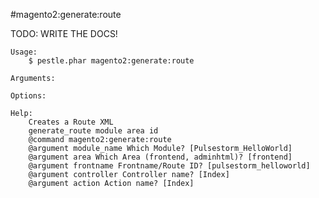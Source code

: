 #magento2:generate:route

TODO: WRITE THE DOCS!
    
    Usage: 
        $ pestle.phar magento2:generate:route
    
    Arguments:
    
    Options:
    
    Help:
        Creates a Route XML
        generate_route module area id
        @command magento2:generate:route
        @argument module_name Which Module? [Pulsestorm_HelloWorld]
        @argument area Which Area (frontend, adminhtml)? [frontend]
        @argument frontname Frontname/Route ID? [pulsestorm_helloworld]
        @argument controller Controller name? [Index]
        @argument action Action name? [Index]
    
    
    